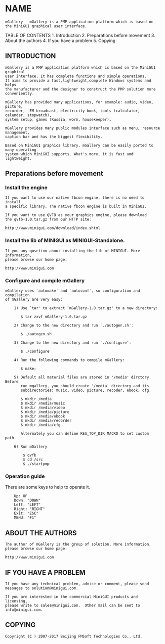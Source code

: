 # NAME

    mGallery - mGallery is a PMP application platform which is based on the MiniGUI graphical user interface. 


TABLE OF CONTENTS
    1. Introduction
    2. Preparations before movement 
    3. About the authors
    4. If you have a problem
    5. Copying


## INTRODUCTION
    
    mGallery is a PMP application platform which is based on the MiniGUI graphical
    user interface. It has complete functions and simple operations.
    It aims to provide a fast,lightweight,complete Windows systems and helps 
    the manufacturer and the designer to construct the PMP solution more conveniently. 
    
    mGallery has provided many applications, for example: audio, video, picture,
    recorder,  FM broadcast, electricity book, tools (calculator, calendar, stopwatch),
    system setup, games (Russia, worm, housekeeper). 
    
    mGallery provides many public modules interface such as menu, resource management, 
    caption bar and has the biggest flexibility.

    Based on MiniGUI graphics library. mGallery can be easily ported to many operating 
    system which MiniGUI supports. What's more, it is fast and lightweight.
    

## Preparations before movement 

### Install the engine     
    
    If you want to use our native fbcon engine, there is no need to install
    a specific library. The native fbcon engine is built in MiniGUI.

    If you want to use QVFB as your graphics engine, please download 
    the qvfb-1.0.tar.gz from our HTTP site:
    
    http://www.minigui.com/download/index.shtml
    
### Install the lib of MINIGUI as MINIGUI-Standalone.

    If you any qusetion about installing the lib of MINIGUI. More information,
    please browse our home page:

    http://www.minigui.com

### Configure and compile mGallery

    mGallery uses `automake' and `autoconf', so configuration and compilation
    of mGallery are very easy:
    
        1) Use `tar' to extract `mGallery-1.0.tar.gz' to a new directory:

           $ tar zxvf mGallery-1.0.tar.gz

        2) Change to the new directory and run `./autogen.sh':

           $ ./autogen.sh

        3) Change to the new directory and run `./configure':

           $ ./configure

        4) Run the following commands to compile mGallery:

           $ make;
       
        5) Default all material files are stored in '/media' dirctory. Before 
           run mgallery, you should create '/media' directory and its 
           subdirectories: music, video, picture, recoder, ebook, cfg.

           $ mkdir /media
           $ mkdir /media/music
           $ mkdir /media/video
           $ mkdir /media/picture
           $ mkdir /media/ebook
           $ mkdir /media/recorder
           $ mkdir /media/cfg
     
           Alternately you can define RES_TOP_DIR MACRO to set custom path. 

        6) Run mGallery 
            
            $ qvfb
            $ cd /src
            $ ./startpmp

### Operation guide

There are some keys to help to operate it.

        Up: UP
        Down: "DOWN"
        Left: "LEFT"
        Right: "RIGHT"
        Exit: "ESC"
        MENU: "F1"


## ABOUT THE AUTHORS

    The author of mGallery is the group of solution. More information,
    please browse our home page:

    http://www.minigui.com


## IF YOU HAVE A PROBLEM

    If you have any technical problem, advice or comment, please send 
    messages to solution@minigui.com.

    If you are interested in the commercial MiniGUI products and licensing, 
    please write to sales@minigui.com.  Other mail can be sent to 
    info@minigui.com.


## COPYING

    Copyright (C ) 2007-2017 Beijing FMSoft Technologies Co., Ltd.
  
